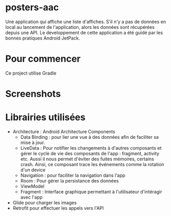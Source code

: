 # posters-aac

Une application qui affiche une liste d'affiches.
S'il n'y a pas de données en local au lancement de l'application, alors les données sont récupérées depuis une API. 
Le developpement de cette application a été guidé par les bonnes pratiques Android JetPack.

# Pour commencer
Ce project utilise Gradle

# Screenshots

# Librairies utilisées
* Architecture : Android Architecture Components
  * Data Binding : pour lier une vue à des données afin de faciliter sa mise à jour. 
  * LiveData : Pour notifier les changements à d'autres composants et gérer le cycle de vie des composants de l'app : fragment, activity etc. Aussi il nous permet d'éviter des fuites mémoires, certains crash. Ainsi, ce composant trace les événements comme la rotation d'un device
  * Navigation : pour faciliter la navigation dans l'app
  * Room : Pour gérer la persistance des données
  * ViewModel
  * Fragment : Interface graphique permettant à l'utilisateur d'intéragir avec l'app 
* Glide pour charger les images
* Retrofit pour effectuer les appels vers l'API
